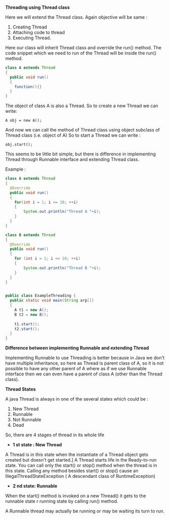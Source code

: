 **Threading using Thread class**

Here we will extend the Thread class. Again objective will be same :

1. Creating Thread
1. Attaching code to thread
1. Executing Thread.


Here our class will inherit Thread class and override the run() method. The code snippet which we need to run of the Thread will be inside the run() method.

```java
class A extends Thread
{
  public void run()
  {
  	function(){}
  }
}
```

The object of class A is also a Thread. So to create a new Thread we can write:

`A obj = new A();`

And now we can call the method of Thread class using object subclass of Thread class (i.e. object of A) So to start a Thread we can write :

`obj.start();`


This seems to be little bit simple, but there is difference in implementing Thread through Runnable interface and extending Thread class.

Example :

```java
class A extends Thread
{
  @Override
  public void run()
  {
    for(int i = 1; i <= 10; ++i)
    {
    	System.out.println("Thread A "+i);
    }
  }
}

class B extends Thread
{
  @Override
  public void run()
  {
    for (int i = 1; i <= 10; ++i)
    {
    	System.out.println("Thread B "+i);
    }
  }
}


public class ExampleThreading {
  public static void main(String arp[])
  {
    A t1 = new A();
    B t2 = new B();
    
    t1.start();
    t2.start();
  }
}

```

**Difference between implementing Runnable and extending Thread**

Implementing Runnable to use Threading is better because in Java we don't have multiple inheritance, so here as Thread is parent class of A, so it is not possible to have any other parent of A where as if we use Runnable interface then we can even have a parent of class A (other than the Thread class).

**Thread States**

A java Thread is always in one of the several states which could be :

1. New Thread
1. Runnable
1. Not Runnable
1. Dead

So, there are 4 stages of thread in its whole life

- **1 st state : New Thread**

A Thread is in this state when the instantiate of a Thread object gets created but doesn't get started.] A Thread starts life in the Ready-to-run state. You can call only the start() or stop() method when the thread is in this state. Calling any method besides start() or stop() cause an IllegalThreadStateException ( A descendant class of RuntimeException)

- **2 nd state: Runnable**

When the start() method is invoked on a new Thread() it gets to the runnable state r running state by calling run() method.

A Runnable thread may actually be running or may be waiting its turn to run.





